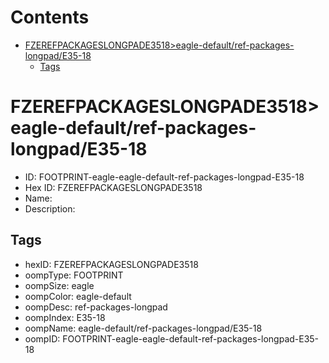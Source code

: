 



Contents
========

* [FZEREFPACKAGESLONGPADE3518>eagle-default/ref-packages-longpad/E35-18](#fzerefpackageslongpade3518eagle-defaultref-packages-longpade35-18)
	* [Tags](#tags)

# FZEREFPACKAGESLONGPADE3518>eagle-default/ref-packages-longpad/E35-18

- ID: FOOTPRINT-eagle-eagle-default-ref-packages-longpad-E35-18
- Hex ID: FZEREFPACKAGESLONGPADE3518
- Name: 
- Description: 

## Tags

- hexID: FZEREFPACKAGESLONGPADE3518
- oompType: FOOTPRINT
- oompSize: eagle
- oompColor: eagle-default
- oompDesc: ref-packages-longpad
- oompIndex: E35-18
- oompName: eagle-default/ref-packages-longpad/E35-18
- oompID: FOOTPRINT-eagle-eagle-default-ref-packages-longpad-E35-18
